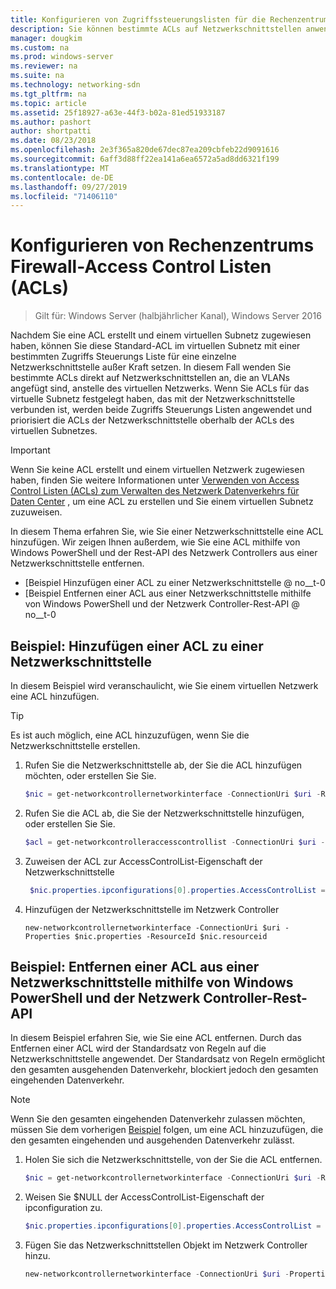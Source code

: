 ```yaml
---
title: Konfigurieren von Zugriffssteuerungslisten für die Rechenzentrumsfirewall
description: Sie können bestimmte ACLs auf Netzwerkschnittstellen anwenden.  Wenn ACLs auch für das virtuelle Subnetz festgelegt sind, mit dem die Netzwerkschnittstelle verbunden ist, werden beide ACLs angewendet, aber die ACLs der Netzwerkschnittstelle sind oberhalb der ACLs des virtuellen Subnetzes priorisiert.
manager: dougkim
ms.custom: na
ms.prod: windows-server
ms.reviewer: na
ms.suite: na
ms.technology: networking-sdn
ms.tgt_pltfrm: na
ms.topic: article
ms.assetid: 25f18927-a63e-44f3-b02a-81ed51933187
ms.author: pashort
author: shortpatti
ms.date: 08/23/2018
ms.openlocfilehash: 2e3f365a820de67dec87ea209cbfeb22d9091616
ms.sourcegitcommit: 6aff3d88ff22ea141a6ea6572a5ad8dd6321f199
ms.translationtype: MT
ms.contentlocale: de-DE
ms.lasthandoff: 09/27/2019
ms.locfileid: "71406110"
---
```

# <a name="configure-datacenter-firewall-access-control-lists-acls"></a>Konfigurieren von Rechenzentrums Firewall-Access Control Listen (ACLs)

>Gilt für: Windows Server (halbjährlicher Kanal), Windows Server 2016

Nachdem Sie eine ACL erstellt und einem virtuellen Subnetz zugewiesen haben, können Sie diese Standard-ACL im virtuellen Subnetz mit einer bestimmten Zugriffs Steuerungs Liste für eine einzelne Netzwerkschnittstelle außer Kraft setzen.  In diesem Fall wenden Sie bestimmte ACLs direkt auf Netzwerkschnittstellen an, die an VLANs angefügt sind, anstelle des virtuellen Netzwerks. Wenn Sie ACLs für das virtuelle Subnetz festgelegt haben, das mit der Netzwerkschnittstelle verbunden ist, werden beide Zugriffs Steuerungs Listen angewendet und priorisiert die ACLs der Netzwerkschnittstelle oberhalb der ACLs des virtuellen Subnetzes.

>[!IMPORTANT]
>Wenn Sie keine ACL erstellt und einem virtuellen Netzwerk zugewiesen haben, finden Sie weitere Informationen unter [Verwenden von Access Control Listen (ACLs) zum Verwalten des Netzwerk Datenverkehrs für Daten Center](Use-Access-Control-Lists--ACLs--to-Manage-Datacenter-Network-Traffic-Flow.md) , um eine ACL zu erstellen und Sie einem virtuellen Subnetz zuzuweisen.  

In diesem Thema erfahren Sie, wie Sie einer Netzwerkschnittstelle eine ACL hinzufügen. Wir zeigen Ihnen außerdem, wie Sie eine ACL mithilfe von Windows PowerShell und der Rest-API des Netzwerk Controllers aus einer Netzwerkschnittstelle entfernen.

- [Beispiel Hinzufügen einer ACL zu einer Netzwerkschnittstelle @ no__t-0
- [Beispiel Entfernen einer ACL aus einer Netzwerkschnittstelle mithilfe von Windows PowerShell und der Netzwerk Controller-Rest-API @ no__t-0


## <a name="example-add-an-acl-to-a-network-interface"></a>Beispiel: Hinzufügen einer ACL zu einer Netzwerkschnittstelle
In diesem Beispiel wird veranschaulicht, wie Sie einem virtuellen Netzwerk eine ACL hinzufügen. 

>[!TIP]
>Es ist auch möglich, eine ACL hinzuzufügen, wenn Sie die Netzwerkschnittstelle erstellen.

1. Rufen Sie die Netzwerkschnittstelle ab, der Sie die ACL hinzufügen möchten, oder erstellen Sie Sie.
 
   ```PowerShell
   $nic = get-networkcontrollernetworkinterface -ConnectionUri $uri -ResourceId "MyVM_Ethernet1"
   ```
 
2. Rufen Sie die ACL ab, die Sie der Netzwerkschnittstelle hinzufügen, oder erstellen Sie Sie.
 
   ```PowerShell
   $acl = get-networkcontrolleraccesscontrollist -ConnectionUri $uri -resourceid "AllowAllACL"
   ```
 
3. Zuweisen der ACL zur AccessControlList-Eigenschaft der Netzwerkschnittstelle
 
   ```PowerShell
    $nic.properties.ipconfigurations[0].properties.AccessControlList = $acl
   ```
 
4. Hinzufügen der Netzwerkschnittstelle im Netzwerk Controller
 
   ```
   new-networkcontrollernetworkinterface -ConnectionUri $uri -Properties $nic.properties -ResourceId $nic.resourceid
   ```
 
## <a name="example-remove-an-acl-from-a-network-interface-by-using-windows-powershell-and-the-network-controller-rest-api"></a>Beispiel: Entfernen einer ACL aus einer Netzwerkschnittstelle mithilfe von Windows PowerShell und der Netzwerk Controller-Rest-API
In diesem Beispiel erfahren Sie, wie Sie eine ACL entfernen. Durch das Entfernen einer ACL wird der Standardsatz von Regeln auf die Netzwerkschnittstelle angewendet. Der Standardsatz von Regeln ermöglicht den gesamten ausgehenden Datenverkehr, blockiert jedoch den gesamten eingehenden Datenverkehr.

>[!NOTE]
>Wenn Sie den gesamten eingehenden Datenverkehr zulassen möchten, müssen Sie dem vorherigen [Beispiel](#example-add-an-acl-to-a-network-interface) folgen, um eine ACL hinzuzufügen, die den gesamten eingehenden und ausgehenden Datenverkehr zulässt.


1. Holen Sie sich die Netzwerkschnittstelle, von der Sie die ACL entfernen.<br>
   ```PowerShell
   $nic = get-networkcontrollernetworkinterface -ConnectionUri $uri -ResourceId "MyVM_Ethernet1"
   ```
 
2. Weisen Sie $NULL der AccessControlList-Eigenschaft der ipconfiguration zu.<br>
   ```PowerShell
   $nic.properties.ipconfigurations[0].properties.AccessControlList = $null
   ```
 
3. Fügen Sie das Netzwerkschnittstellen Objekt im Netzwerk Controller hinzu.<br>
   ```PowerShell
   new-networkcontrollernetworkinterface -ConnectionUri $uri -Properties $nic.properties -ResourceId $nic.resourceid
   ```
